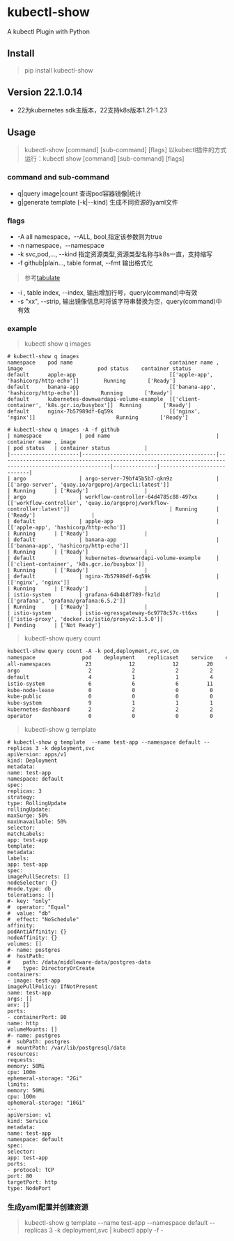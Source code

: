 # kubectl-show

A kubectl Plugin with Python

## Install

> pip install kubectl-show

## Version 22.1.0.14

- 22为kubernetes sdk主版本，22支持k8s版本1.21-1.23

## Usage

> kubectl-show [command] [sub-command] [flags]
> 以kubectl插件的方式运行：kubectl show [command] [sub-command] [flags]

### command and sub-command

- q|query image|count 查询pod容器镜像|统计
- g|generate template [-k|--kind] 生成不同资源的yaml文件

### flags

- -A all namespace，--ALL, bool,指定该参数则为true
- -n namespace，--namespace
- -k svc,pod,..., --kind 指定资源类型,资源类型名称与k8s一直，支持缩写
- -f github|plain..., table format, --fmt 输出格式化

> 参考[tabulate](https://github.com/astanin/python-tabulate)

- -i , table index, --index, 输出增加行号，query(command)中有效
- -s "xx", --strip, 输出镜像信息时将该字符串替换为空，query(command)中有效

### example

> kubectl show q images

```angular2html
# kubectl-show q images
namespace    pod name                               container name , image                        pod status    container status
default      apple-app                              [['apple-app', 'hashicorp/http-echo']]        Running       ['Ready']
default      banana-app                             [['banana-app', 'hashicorp/http-echo']]       Running       ['Ready']
default      kubernetes-downwardapi-volume-example  [['client-container', 'k8s.gcr.io/busybox']]  Running       ['Ready']
default      nginx-7b57989df-6q59k                  [['nginx', 'nginx']]                          Running       ['Ready']
```

```angular2html
# kubectl-show q images -A -f github
| namespace            | pod name                                  | container name , image                                                                                  | pod status   | container status           |
|----------------------|-------------------------------------------|---------------------------------------------------------------------------------------------------------|--------------|----------------------------|
| argo                 | argo-server-79bf45b5b7-qkn9z              | [['argo-server', 'quay.io/argoproj/argocli:latest']]                                                    | Running      | ['Ready']                  |
| argo                 | workflow-controller-64d4785c88-497xx      | [['workflow-controller', 'quay.io/argoproj/workflow-controller:latest']]                                | Running      | ['Ready']                  |
| default              | apple-app                                 | [['apple-app', 'hashicorp/http-echo']]                                                                  | Running      | ['Ready']                  |
| default              | banana-app                                | [['banana-app', 'hashicorp/http-echo']]                                                                 | Running      | ['Ready']                  |
| default              | kubernetes-downwardapi-volume-example     | [['client-container', 'k8s.gcr.io/busybox']]                                                            | Running      | ['Ready']                  |
| default              | nginx-7b57989df-6q59k                     | [['nginx', 'nginx']]                                                                                    | Running      | ['Ready']                  |
| istio-system         | grafana-64b4b8f789-fkzld                  | [['grafana', 'grafana/grafana:6.5.2']]                                                                  | Running      | ['Ready']                  |
| istio-system         | istio-egressgateway-6c9778c57c-tt6xs      | [['istio-proxy', 'docker.io/istio/proxyv2:1.5.0']]                                                      | Pending      | ['Not Ready']
```

> kubectl-show query count

```html
kubectl-show query count -A -k pod,deployment,rc,svc,cm
namespace               pod    deployment    replicaset    service    configmap
all-namespaces           23            12            12         20           27
argo                      2             2             2          2            2
default                   4             1             1          4            1
istio-system              6             6             6         11           12
kube-node-lease           0             0             0          0            1
kube-public               0             0             0          0            2
kube-system               9             1             1          1            6
kubernetes-dashboard      2             2             2          2            2
operator                  0             0             0          0            1
```

> kubectl-show  g template

```angular2html
# kubectl-show g template  --name test-app --namespace default --replicas 3 -k deployment,svc
apiVersion: apps/v1
kind: Deployment
metadata:
name: test-app
namespace: default
spec:
replicas: 3
strategy:
type: RollingUpdate
rollingUpdate:
maxSurge: 50%
maxUnavailable: 50%
selector:
matchLabels:
app: test-app
template:
metadata:
labels:
app: test-app
spec:
imagePullSecrets: []
nodeSelector: {}
#node.type: db
tolerations: []
#- key: "only"
#  operator: "Equal"
#  value: "db"
#  effect: "NoSchedule"
affinity:
podAntiAffinity: {}
nodeAffinity: {}
volumes: []
#- name: postgres
#  hostPath:
#    path: /data/middleware-data/postgres-data
#    type: DirectoryOrCreate
containers:
- image: test-app
imagePullPolicy: IfNotPresent
name: test-app
args: []
env: []
ports:
- containerPort: 80
name: http
volumeMounts: []
#- name: postgres
#  subPath: postgres
#  mountPath: /var/lib/postgresql/data
resources:
requests:
memory: 50Mi
cpu: 100m
ephemeral-storage: "2Gi"
limits:
memory: 50Mi
cpu: 100m
ephemeral-storage: "10Gi"
---
apiVersion: v1
kind: Service
metadata:
name: test-app
namespace: default
spec:
selector:
app: test-app
ports:
- protocol: TCP
port: 80
targetPort: http
type: NodePort
```

### 生成yaml配置并创建资源

> kubectl-show g template --name test-app --namespace default --replicas 3 -k deployment,svc | kubectl apply -f -